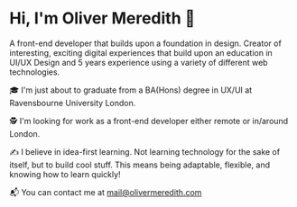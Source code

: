 # Hi, I'm Oliver Meredith 🐙

A front-end developer that builds upon a foundation in design. Creator of interesting, exciting digital experiences that build upon an education in UI/UX Design and 5 years experience using a variety of different web technologies. 

🎓 I'm just about to graduate from a BA(Hons) degree in UX/UI at Ravensbourne University London. 

🕵️‍ I'm looking for work as a front-end developer either remote or in/around London. 

✍️ I believe in idea-first learning. Not learning technology for the sake of itself, but to build cool stuff. This means being adaptable, flexible, and knowing how to learn quickly!

📬 You can contact me at [mail@olivermeredith.com](mailto:mail@olivermeredith.com)
<!--
**OajMeredith23/Oajmeredith23** is a ✨ _special_ ✨ repository because its `README.md` (this file) appears on your GitHub profile.

Here are some ideas to get you started:

- 🔭 I’m currently working on ...
- 🌱 I’m currently learning ...
- 👯 I’m looking to collaborate on ...
- 🤔 I’m looking for help with ...
- 💬 Ask me about ...
- 📫 How to reach me: ...
- 😄 Pronouns: ...
- ⚡ Fun fact: ...
-->
